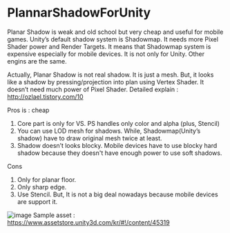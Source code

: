 # PlannarShadowForUnity
Planar Shadow is weak and old school but very cheap and useful for mobile games.
Unity’s default shadow system is Shadowmap. It needs more Pixel Shader power and Render Targets. It means that Shadowmap system is expensive especially for mobile devices. It is not only for Unity. Other engins are the same. 

Actually, Planar Shadow is not real shadow. It is just a mesh. But, it looks like a shadow by pressing/projection into plan using Vertex Shader. It doesn’t need much power of Pixel Shader.
Detailed explain : http://ozlael.tistory.com/10

Pros is : cheap
1. Core part is only for VS. PS handles only color and alpha (plus, Stencil)
2. You can use LOD mesh for shadows. While, Shadowmap(Unity’s shadow) have to draw original mesh twice at least.
3. Shadow doesn’t looks blocky. Mobile devices have to use blocky hard shadow because they doesn't have enough power to use soft shadows.

Cons
1. Only for planar floor.
2. Only sharp edge.
3. Use Stencil. But, It is not a big deal nowadays because mobile devices are support it.

![image](http://cfile22.uf.tistory.com/image/260EC04458CB87B32BAD70)
Sample asset : https://www.assetstore.unity3d.com/kr/#!/content/45319
